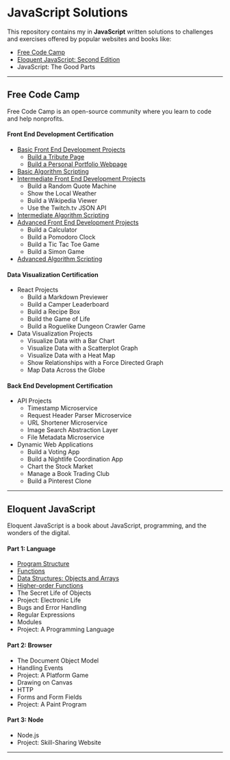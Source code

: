 # JavaScript Solutions

This repository contains my in **JavaScript** written solutions to challenges and exercises offered by popular websites and books like:

* [Free Code Camp](http://freecodecamp.com/)
* [Eloquent JavaScript: Second Edition](http://eloquentjavascript.net/)
* JavaScript: The Good Parts

***

## Free Code Camp

Free Code Camp is an open-source community where you learn to code and help nonprofits.

#### Front End Development Certification

* [Basic Front End Development Projects](https://github.com/bomholt/JavaScript_solutions/tree/master/fcc_01_front_end_development/01_basic_front_end_development_projects)
    * [Build a Tribute Page]()
    * [Build a Personal Portfolio Webpage]()
* [Basic Algorithm Scripting](https://github.com/bomholt/JavaScript_solutions/tree/master/fcc_01_front_end_development/02_basic_algorithm_scripting)
* [Intermediate Front End Development Projects](https://github.com/bomholt/JavaScript_solutions/tree/master/fcc_01_front_end_development/03_intermediate_front_end_development_projects)
    * Build a Random Quote Machine
    * Show the Local Weather
    * Build a Wikipedia Viewer
    * Use the Twitch.tv JSON API
* [Intermediate Algorithm Scripting](https://github.com/bomholt/JavaScript_solutions/tree/master/fcc_01_front_end_development/04_intermediate_algorithm_scripting)
* [Advanced Front End Development Projects](https://github.com/bomholt/JavaScript_solutions/tree/master/fcc_01_front_end_development/05_advanced_front_end_development_projects)
    * Build a Calculator
    * Build a Pomodoro Clock
    * Build a Tic Tac Toe Game
    * Build a Simon Game
* [Advanced Algorithm Scripting](https://github.com/bomholt/JavaScript_solutions/tree/master/fcc_01_front_end_development/06_advanced_algorithm_scripting)

#### Data Visualization Certification

* React Projects
    * Build a Markdown Previewer
    * Build a Camper Leaderboard
    * Build a Recipe Box
    * Build the Game of Life
    * Build a Roguelike Dungeon Crawler Game
* Data Visualization Projects
    * Visualize Data with a Bar Chart
    * Visualize Data with a Scatterplot Graph
    * Visualize Data with a Heat Map
    * Show Relationships with a Force Directed Graph
    * Map Data Across the Globe

#### Back End Development Certification

* API Projects
    * Timestamp Microservice
    * Request Header Parser Microservice
    * URL Shortener Microservice
    * Image Search Abstraction Layer
    * File Metadata Microservice
* Dynamic Web Applications
    * Build a Voting App
    * Build a Nightlife Coordination App
    * Chart the Stock Market
    * Manage a Book Trading Club
    * Build a Pinterest Clone

***

## Eloquent JavaScript

Eloquent JavaScript is a book about JavaScript, programming, and the wonders of the digital. 

#### Part 1: Language

* [Program Structure](https://github.com/bomholt/JavaScript_solutions/tree/master/ejs_01_language/02_program_structure)
* [Functions](https://github.com/bomholt/JavaScript_solutions/tree/master/ejs_01_language/03_functions)
* [Data Structures: Objects and Arrays](https://github.com/bomholt/JavaScript_solutions/tree/master/ejs_01_language/04_data_structures_objects_and_arrays)
* [Higher-order Functions](https://github.com/bomholt/JavaScript_solutions/tree/master/ejs_01_language/05_higher_order_functions)
* The Secret Life of Objects
* Project: Electronic Life
* Bugs and Error Handling
* Regular Expressions
* Modules
* Project: A Programming Language

#### Part 2: Browser

* The Document Object Model
* Handling Events
* Project: A Platform Game
* Drawing on Canvas
* HTTP
* Forms and Form Fields
* Project: A Paint Program

#### Part 3: Node

* Node.js
* Project: Skill-Sharing Website

***
